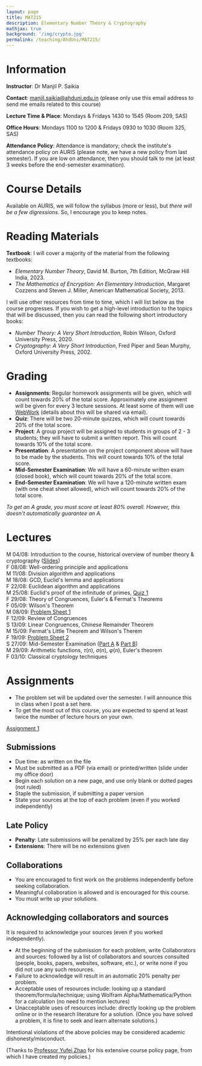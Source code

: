 ```yaml
---
layout: page
title: MAT215
description: Elementary Number Theory & Cryptography
mathjax: true
background: '/img/crypto.jpg'
permalink: /teaching/AhdUni/MAT215/
---
```


# Information

**Instructor**: Dr Manjil P. Saikia

**Contact**: manjil.saikia@ahduni.edu.in (please only use this email address to send me emails related to this course)

**Lecture Time & Place**: Mondays & Fridays 1430 to 1545 (Room 209, SAS)

**Office Hours**: Mondays 1100 to 1200 & Fridays 0930 to 1030 (Room 325, SAS)

**Attendance Policy**: Attendance is mandatory; check the institute's attendance policy on AURIS (please note, we have a new policy from last semester). If you are low on attendance, then you should talk to me (at least 3 weeks before the end-semester examination).

# Course Details

Available on AURIS, we will follow the syllabus (more or less), but *there will be a few digressions*. So, I encourage you to keep notes.

# Reading Materials

**Textbook**: I will cover a majority of the material from the following textbooks:

- *Elementary Number Theory*, David M. Burton, 7th Edition, McGraw Hill India, 2023.
- *The Mathematics of Encryption: An Elementary Introduction*, Margaret Cozzens and Steven J. Miller, American Mathematical Society, 2013.

I will use other resources from time to time, which I will list below as the course progresses. If you wish to get a high-level introduction to the topics that will be discussed, then you can read the following short introductory books:

- *Number Theory: A Very Short Introduction*, Robin Wilson, Oxford University Press, 2020.
- *Cryptography: A Very Short Introduction*, Fred Piper and Sean Murphy, Oxford University Press, 2002.

# Grading

- **Assignments**: Regular homework assignments will be given, which will count towards 20% of the total score. Approximately one assignment will be given for every 3 lecture sessions. At least some of them will use [WebWork](http://103.244.122.206/webwork2/MAT_215_M25/) (details about this will be shared via email).
- **Quiz**: There will be two 20-minute quizzes, which will count towards 20% of the total score.
- **Project**: A group project will be assigned to students in groups of 2 - 3 students; they will have to submit a written report. This will count towards 10% of the total score.
- **Presentation**: A presentation on the project component above will have to be made by the students. This will count towards 10% of the total score.
- **Mid-Semester Examination**: We will have a 60-minute written exam (closed book), which will count towards 20% of the total score.
- **End-Semester Examination**: We will have a 120-minute written exam (with one cheat sheet allowed), which will count towards 20% of the total score.

*To get an A grade, you must score at least 80% overall. However, this doesn't automatically guarantee an A.*

# Lectures

M 04/08: Introduction to the course, historical overview of number theory & cryptography ([Slides](/teaching/AhdUni/MAT215/MAT215_Lecture1.pdf))  
F 08/08: Well-ordering principle and applications  
M 11/08: Division algorithm and applications  
M 18/08: GCD, Euclid's lemma and applications  
F 22/08: Euclidean algorithm and applications  
M 25/08: Euclid's proof of the infinitude of primes, [Quiz 1](/teaching/AhdUni/MAT215/Quiz1.pdf)  
F 29/08: Theory of Congruences, Euler's & Fermat's Theorems  
F 05/09: Wilson's Theorem  
M 08/09: [Problem Sheet 1](/teaching/AhdUni/MAT215/ps1.pdf)  
F 12/09: Review of Congruences  
S 13/09: Linear Congruences, Chinese Remainder Theorem  
M 15/09: Fermat's Little Theorem and Wilson's Therem  
F 19/09: [Problem Sheet 2](/teaching/AhdUni/MAT215/ps2.pdf)  
S 27/09: Mid-Semester Examination ([Part A](/teaching/AhdUni/MAT215/Mid_Sem_PartA.pdf) & [Part B](/teaching/AhdUni/MAT215/Mid_Sem_PartB.pdf))  
M 29/09: Arithmetic functions, $\tau(n)$, $\sigma(n)$, $\varphi(n)$, Euler's theorem  
F 03/10: Classical cryptology techniques

# Assignments

- The problem set will be updated over the semester. I will announce this in class when I post a set here.
- To get the most out of this course, you are expected to spend at least twice the number of lecture hours on your own.

[Assignment 1](/teaching/AhdUni/MAT215/Assignment_1.pdf)

## Submissions

- Due time: as written on the file
- Must be submitted as a PDF (via email) or printed/written (slide under my office door)
- Begin each solution on a new page, and use only blank or dotted pages (not ruled)
- Staple the submission, if submitting a paper version
- State your sources at the top of each problem (even if you worked independently)

## Late Policy

- **Penalty**: Late submissions will be penalized by 25% per each late day
- **Extensions**: There will be no extensions given

## Collaborations

- You are encouraged to first work on the problems independently before seeking collaboration.
- Meaningful collaboration is allowed and is encouraged for this course.
- You must write up your solutions.

## Acknowledging collaborators and sources

It is required to acknowledge your sources (even if you worked independently).

- At the beginning of the submission for each problem, write Collaborators and sources: followed by a list of collaborators and sources consulted (people, books, papers, websites, software, etc.), or write none if you did not use any such resources.
- Failure to acknowledge will result in an automatic 20% penalty per problem.
- Acceptable uses of resources include: looking up a standard theorem/formula/technique; using Wolfram Alpha/Mathematica/Python for a calculation (no need to mention lectures)
- Unacceptable uses of resources include: directly looking up the problem online or in the research literature for a solution. (Once you have solved a problem, it is fine to seek and learn alternate solutions.)

Intentional violations of the above policies may be considered academic dishonesty/misconduct.

(Thanks to [Professor Yufei Zhao](https://yufeizhao.com) for his extensive course policy page, from which I have created my policies.)
